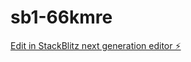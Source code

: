 # sb1-66kmre

[Edit in StackBlitz next generation editor ⚡️](https://stackblitz.com/~/github.com/DronBeria/sb1-66kmre)